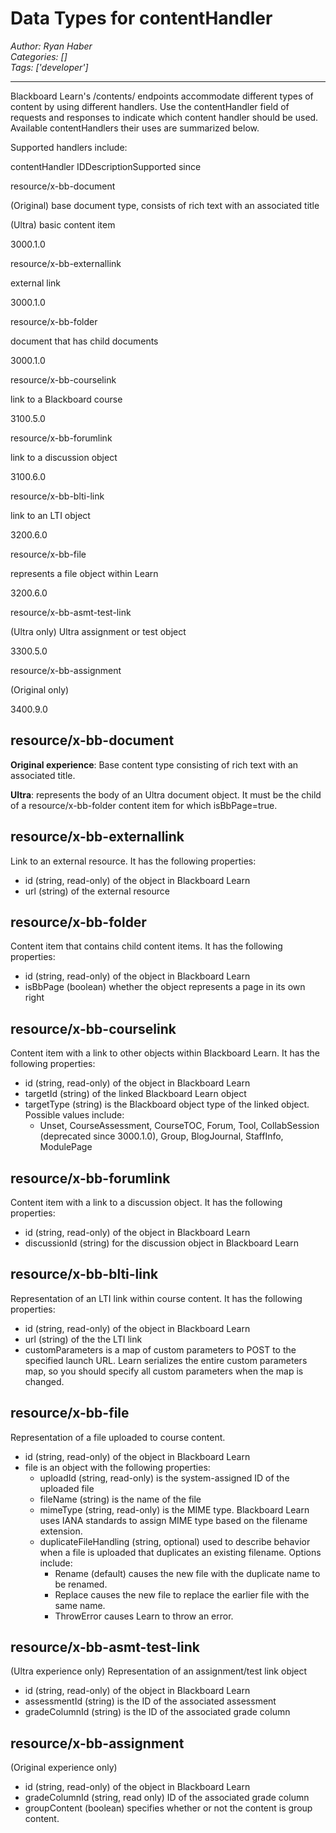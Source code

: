 # Data Types for contentHandler
*Author: Ryan Haber*  
*Categories: []*  
*Tags: ['developer']*  
<hr />
Blackboard Learn's /contents/ endpoints accommodate different types of content
by using different handlers. Use the contentHandler field of requests and
responses to indicate which content handler should be used. Available
contentHandlers their uses are summarized below.

Supported handlers include:

contentHandler IDDescriptionSupported since

resource/x-bb-document

(Original) base document type, consists of rich text with an associated title

(Ultra) basic content item

3000.1.0

resource/x-bb-externallink

external link

3000.1.0

resource/x-bb-folder

document that has child documents

3000.1.0

resource/x-bb-courselink

link to a Blackboard course

3100.5.0

resource/x-bb-forumlink

link to a discussion object

3100.6.0

resource/x-bb-blti-link

link to an LTI object

3200.6.0

resource/x-bb-file

represents a file object within Learn

3200.6.0

resource/x-bb-asmt-test-link

(Ultra only) Ultra assignment or test object

3300.5.0

resource/x-bb-assignment

(Original only)

3400.9.0

## resource/x-bb-document

**Original experience**: Base content type consisting of rich text with an associated title.  

**Ultra**: represents the body of an Ultra document object. It must be the child of a resource/x-bb-folder content item for which isBbPage=true.

## resource/x-bb-externallink

Link to an external resource. It has the following properties:

  * id (string, read-only) of the object in Blackboard Learn
  * url (string) of the external resource

## resource/x-bb-folder

Content item that contains child content items. It has the following
properties:

  * id (string, read-only) of the object in Blackboard Learn
  * isBbPage (boolean) whether the object represents a page in its own right

## resource/x-bb-courselink

Content item with a link to other objects within Blackboard Learn. It has the
following properties:

  * id (string, read-only) of the object in Blackboard Learn
  * targetId (string) of the linked Blackboard Learn object
  * targetType (string) is the Blackboard object type of the linked object. Possible values include:
    * Unset, CourseAssessment, CourseTOC, Forum, Tool, CollabSession (deprecated since 3000.1.0), Group, BlogJournal, StaffInfo, ModulePage

## resource/x-bb-forumlink

Content item with a link to a discussion object. It has the following
properties:

  * id (string, read-only) of the object in Blackboard Learn
  * discussionId (string) for the discussion object in Blackboard Learn

## resource/x-bb-blti-link

Representation of an LTI link within course content. It has the following
properties:

  * id (string, read-only) of the object in Blackboard Learn
  * url (string) of the the LTI link
  * customParameters is a map of custom parameters to POST to the specified launch URL. Learn serializes the entire custom parameters map, so you should specify all custom parameters when the map is changed.

## resource/x-bb-file

Representation of a file uploaded to course content.

  * id (string, read-only) of the object in Blackboard Learn
  * file is an object with the following properties:
    * uploadId (string, read-only) is the system-assigned ID of the uploaded file
    * fileName (string) is the name of the file
    * mimeType (string, read-only) is the MIME type. Blackboard Learn uses IANA standards to assign MIME type based on the filename extension.
    * duplicateFileHandling (string, optional) used to describe behavior when a file is uploaded that duplicates an existing filename. Options include:
      * Rename (default) causes the new file with the duplicate name to be renamed.
      * Replace causes the new file to replace the earlier file with the same name.
      * ThrowError causes Learn to throw an error.

## resource/x-bb-asmt-test-link

(Ultra experience only) Representation of an assignment/test link object

  * id (string, read-only) of the object in Blackboard Learn
  * assessmentId (string) is the ID of the associated assessment
  * gradeColumnId (string) is the ID of the associated grade column

## resource/x-bb-assignment

(Original experience only)

  * id (string, read-only) of the object in Blackboard Learn
  * gradeColumnId (string, read only) ID of the associated grade column
  * groupContent (boolean) specifies whether or not the content is group content.

##

